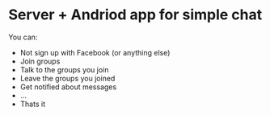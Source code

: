 # Server + Andriod app for simple chat

You can:
  - Not sign up with Facebook (or anything else)
  - Join groups
  - Talk to the groups you join
  - Leave the groups you joined
  - Get notified about messages
  - ...
  - Thats it
